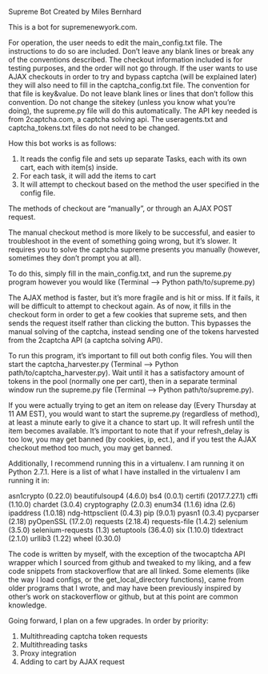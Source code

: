 Supreme Bot
Created by Miles Bernhard

This is a bot for supremenewyork.com.

For operation, the user needs to edit the main_config.txt file. The instructions to do so are included. Don’t leave any blank lines or break any of the conventions described. The checkout information included is for testing purposes, and the order will not go through. If the user wants to use AJAX checkouts in order to try and bypass captcha (will be explained later) they will also need to fill in the captcha_config.txt file. The convention for that file is key&value. Do not leave blank lines or lines that don’t follow this convention. Do not change the sitekey (unless you know what you’re doing), the supreme.py file will do this automatically. The API key needed is from 2captcha.com, a captcha solving api. The useragents.txt and captcha_tokens.txt files do not need to be changed.

How this bot works is as follows:
1. It reads the config file and sets up separate Tasks, each with its own cart, each with item(s) inside.
2. For each task, it will add the items to cart
3. It will attempt to checkout based on the method the user specified in the config file.

The methods of checkout are “manually”, or through an AJAX POST request. 

The manual checkout method is more likely to be successful, and easier to troubleshoot in the event of something going wrong, but it’s slower. It requires you to solve the captcha supreme presents you manually (however, sometimes they don’t prompt you at all).

To do this, simply fill in the main_config.txt, and run the supreme.py program however you would like (Terminal —> Python path/to/supreme.py)

The AJAX method is faster, but it’s more fragile and is hit or miss. If it fails, it will be difficult to attempt to checkout again. As of now, it fills in the checkout form in order to get a few cookies that supreme sets, and then sends the request itself rather than clicking the button. This bypasses the manual solving of the captcha, instead sending one of the tokens harvested from the 2captcha API (a captcha solving API).

To run this program, it’s important to fill out both config files. You will then start the captcha_harvester.py (Terminal —> Python path/to/captcha_harvester.py). Wait until it has a satisfactory amount of tokens in the pool (normally one per cart), then in a separate terminal window run the supreme.py file (Terminal —> Python path/to/supreme.py).

If you were actually trying to get an item on release day (Every Thursday at 11 AM EST), you would want to start the supreme.py (regardless of method), at least a minute early to give it a chance to start up. It will refresh until the item becomes available. It’s important to note that if your refresh_delay is too low, you may get banned (by cookies, ip, ect.), and if you test the AJAX checkout method too much, you may get banned.

Additionally, I recommend running this in a virtualenv. I am running it on Python 2.7.1. Here is a list of what I have installed in the virtualenv I am running it in:

asn1crypto (0.22.0)
beautifulsoup4 (4.6.0)
bs4 (0.0.1)
certifi (2017.7.27.1)
cffi (1.10.0)
chardet (3.0.4)
cryptography (2.0.3)
enum34 (1.1.6)
idna (2.6)
ipaddress (1.0.18)
ndg-httpsclient (0.4.3)
pip (9.0.1)
pyasn1 (0.3.4)
pycparser (2.18)
pyOpenSSL (17.2.0)
requests (2.18.4)
requests-file (1.4.2)
selenium (3.5.0)
selenium-requests (1.3)
setuptools (36.4.0)
six (1.10.0)
tldextract (2.1.0)
urllib3 (1.22)
wheel (0.30.0)

The code is written by myself, with the exception of the twocaptcha API wrapper which I sourced from github and tweaked to my liking, and a few code snippets from stackoverflow that are all linked. Some elements (like the way I load configs, or the get_local_directory functions), came from older programs that I wrote, and may have been previously inspired by other’s work on stackoverflow or github, but at this point are common knowledge.

Going forward, I plan on a few upgrades. In order by priority:
1. Multithreading captcha token requests
2. Multithreading tasks
3. Proxy integration
4. Adding to cart by AJAX request 